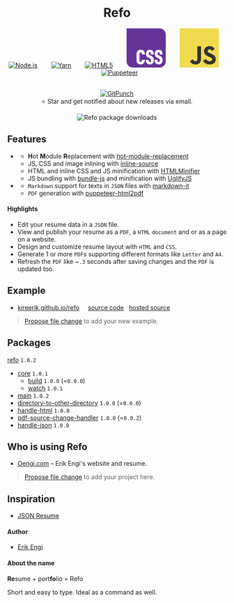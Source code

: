 <h1 align="center">Refo</h1>

<p align="center">
	<a title="Node.js" href="https://nodejs.org/en/"><img alt="Node.js" src="https://camo.githubusercontent.com/9c24355bb3afbff914503b663ade7beb341079fa/68747470733a2f2f6e6f64656a732e6f72672f7374617469632f696d616765732f6c6f676f2d6c696768742e737667" width="" height="90"></a>
	&nbsp;&nbsp;&nbsp; &nbsp;&nbsp;&nbsp;<a title="Yarn" href="https://yarnpkg.com/lang/en/"><img alt="Yarn" src="https://raw.githubusercontent.com/yarnpkg/assets/master/yarn-kitten-full.svg?sanitize=true" width="" height="90"></a>
	&nbsp;&nbsp;&nbsp; &nbsp;&nbsp;&nbsp;<a title="HTML5" href="https://developer.mozilla.org/en-US/docs/Web/Guide/HTML/HTML5"><img alt="HTML5" src="https://cdn.worldvectorlogo.com/logos/html-5.svg" width="" height="90"></a>
	&nbsp;&nbsp;&nbsp; &nbsp;&nbsp;&nbsp;<a title="CSS" href="https://developer.mozilla.org/en-US/docs/Web/CSS"><img alt="CSS" src="https://raw.githubusercontent.com/github/explore/6c6508f34230f0ac0d49e847a326429eefbfc030/topics/css/css.png" width="" height="90"></a>
	&nbsp;&nbsp;&nbsp; &nbsp;&nbsp;&nbsp;<a title="JavaScript" href="https://developer.mozilla.org/en-US/docs/Web/JavaScript"><img alt="JavaScript" src="https://raw.githubusercontent.com/github/explore/6c6508f34230f0ac0d49e847a326429eefbfc030/topics/javascript/javascript.png" width="" height="90"></a>
	&nbsp;&nbsp;&nbsp; &nbsp;&nbsp;&nbsp;<a title="Puppeteer" href="https://developers.google.com/web/tools/puppeteer/"><img alt="Puppeteer" src="https://user-images.githubusercontent.com/10379601/29446482-04f7036a-841f-11e7-9872-91d1fc2ea683.png" width="" height="90"></a>
</p>

<p align="center">
	<br><a title="GitPunch" href="https://gitpunch.com/"><img alt="GitPunch" src="https://raw.githubusercontent.com/vfeskov/gitpunch/master/client/src/big-logo.png" width="222" height="52"></a>
	<br>⭐ Star and get notified about new releases via email.
</p>

<p align="center">
	<img alt="Refo package downloads" src="https://img.shields.io/npm/dt/refo.svg">
</p>

## Features
- 
	- **H**ot **M**odule **R**eplacement with [hot-module-replacement](https://github.com/sidorares/hot-module-replacement)
	- JS, CSS and image inlining with [inline-source](https://github.com/popeindustries/inline-source)
	- HTML and inline CSS and JS minification with [HTMLMinifier](https://github.com/kangax/html-minifier)
	- JS bundling with [bundle-js](https://github.com/hugabor/bundle-js) and minification with [UglifyJS](https://github.com/mishoo/UglifyJS2)
- 
	- `Markdown` support for texts in `JSON` files with [markdown-it](https://github.com/markdown-it/markdown-it)
	- `PDF` generation with [puppeteer-html2pdf](https://github.com/kireerik/puppeteer-html2pdf)

#### Highlights
- Edit your resume data in a `JSON` file.
- View and publish your resume as a `PDF`, a `HTML` `document` and or as a page on a website.
- Design and customize resume layout with `HTML` and `CSS`.
- Generate 1 or more `PDF`s supporting different formats like `Letter` and `A4`.
- Refresh the `PDF` like ~`.3` seconds after saving changes and the `PDF` is updated too.

## Example
- <a title="Refo - A static site build tool." href="https://kireerik.github.io/refo/">kireerik.github.io/refo</a> &nbsp; &nbsp; [source code](https://github.com/kireerik/refo/tree/master/example) &nbsp; [hosted source](https://github.com/kireerik/refo/tree/master/docs)

> [Propose file change](https://github.com/kireerik/refo/edit/master/README.md) to add your new example.

## Packages
[refo](https://www.npmjs.com/package/refo) `1.0.2`
- [core](https://www.npmjs.com/package/refo-core) `1.0.1`
	- [build](https://www.npmjs.com/package/refo-core-build) `1.0.0` (=`0.0.0`)
	- [watch](https://www.npmjs.com/package/refo-core-watch) `1.0.1`
- [main](https://www.npmjs.com/package/refo-main) `1.0.2`
- [directory-to-other-directory](https://www.npmjs.com/package/refo-directory-to-other-directory) `1.0.0` (=`0.0.0`)
- [handle-html](https://www.npmjs.com/package/refo-handle-html) `1.0.0`
- [pdf-source-change-handler](https://www.npmjs.com/package/refo-pdf-source-change-handler) `1.0.0` (=`0.0.2`)
- [handle-json](https://www.npmjs.com/package/refo-handle-json) `1.0.0`

## Who is using Refo
- <a title="Oengi.com" href="https://oengi.com/">Oengi.com</a> – Erik Engi's website and resume.

> [Propose file change](https://github.com/kireerik/refo/edit/master/README.md) to add your project here.

## Inspiration
- <a title="JSON Resume" href="https://jsonresume.org/">JSON Resume</a>

#### Author
- <a title="Oengi.com" href="https://oengi.com/">Erik Engi</a>

#### About the name
**Re**sume + port**fo**lio = Refo

Short and easy to type. Ideal as a command as well.
